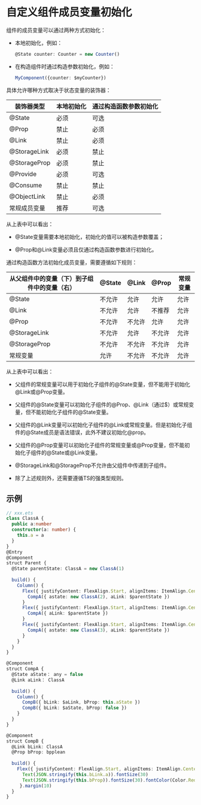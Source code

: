 # 自定义组件成员变量初始化

组件的成员变量可以通过两种方式初始化：


- 本地初始化，例如：
  ```ts
  @State counter: Counter = new Counter()
  ```

- 在构造组件时通过构造参数初始化，例如：
  ```ts
  MyComponent({counter: $myCounter})
  ```


具体允许哪种方式取决于状态变量的装饰器：


| 装饰器类型        | 本地初始化 | 通过构造函数参数初始化 |
| ------------ | ----- | ----------- |
| @State       | 必须    | 可选          |
| @Prop        | 禁止    | 必须          |
| @Link        | 禁止    | 必须          |
| @StorageLink | 必须    | 禁止          |
| @StorageProp | 必须    | 禁止          |
| @Provide     | 必须    | 可选          |
| @Consume     | 禁止    | 禁止          |
| @ObjectLink  | 禁止    | 必须          |
| 常规成员变量       | 推荐    | 可选          |


从上表中可以看出：


- @State变量需要本地初始化，初始化的值可以被构造参数覆盖；

- @Prop和@Link变量必须且仅通过构造函数参数进行初始化。


通过构造函数方法初始化成员变量，需要遵循如下规则：


| 从父组件中的变量（下）到子组件中的变量（右） | @State | @Link | @Prop | 常规变量 |
| ---------------------- | ------ | ----- | ----- | ---- |
| @State                 | 不允许    | 允许    | 允许    | 允许   |
| @Link                  | 不允许    | 允许    | 不推荐   | 允许   |
| @Prop                  | 不允许    | 不允许   | 允许    | 允许   |
| @StorageLink           | 不允许    | 允许    | 不允许   | 允许   |
| @StorageProp           | 不允许    | 不允许   | 不允许   | 允许   |
| 常规变量                   | 允许     | 不允许   | 不允许   | 允许   |


从上表中可以看出：


- 父组件的常规变量可以用于初始化子组件的@State变量，但不能用于初始化@Link或@Prop变量。

- 父组件的@State变量可以初始化子组件的@Prop、@Link（通过$）或常规变量，但不能初始化子组件的@State变量。

- 父组件的@Link变量可以初始化子组件的@Link或常规变量。但是初始化子组件的@State成员是语法错误，此外不建议初始化@prop。

- 父组件的@Prop变量可以初始化子组件的常规变量或@Prop变量，但不能初始化子组件的@State或@Link变量。

- @StorageLink和@StorageProp不允许由父组件中传递到子组件。

- 除了上述规则外，还需要遵循TS的强类型规则。


## 示例

```ts
// xxx.ets
class ClassA {
  public a:number
  constructor(a: number) {
    this.a = a
  }
}
@Entry
@Component
struct Parent {
  @State parentState: ClassA = new ClassA(1)
  
  build() {
    Column() {
      Flex({ justifyContent: FlexAlign.Start, alignItems: ItemAlign.Center }) {
        CompA({ astate: new ClassA(2), aLink: $parentState })
      }
      Flex({ justifyContent: FlexAlign.Start, alignItems: ItemAlign.Center }) {
        CompA({ aLink: $parentState })
      }
      Flex({ justifyContent: FlexAlign.Start, alignItems: ItemAlign.Center }) {
        CompA({ astate: new ClassA(3), aLink: $parentState })
      }
    }
  }
}

@Component
struct CompA {
  @State aState： any = false
  @Link aLink： ClassA
  
  build() {
    Column() {
      CompB({ bLink: $aLink, bProp: this.aState })
      CompB({ bLink: $aState, bProp: false })
    }
  }
}

@Component
struct CompB {
  @Link bLink: ClassA
  @Prop bProp: bpplean
  
  build() {
    Flex({ justifyContent: FlexAlign.Start, alignItems: ItemAlign.Center }) {
      Text(JSON.stringify(this.bLink.a)).fontSize(30)
      Text(JSON.stringify(this.bProp)).fontSize(30).fontColor(Color.Red)
     }.margin(10)
  }
}
```
